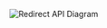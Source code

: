 ![Redirect API Diagram](https://user-images.githubusercontent.com/30084404/218062982-2cdd036e-0c4f-4d40-a119-74d1ec97bf1f.png)
